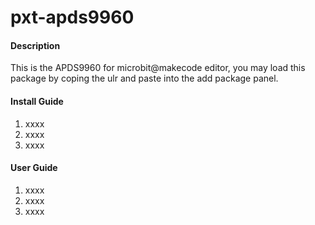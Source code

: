 # pxt-apds9960

#### Description
This is the APDS9960 for microbit@makecode editor, you may load this package by coping the ulr and paste into the add package panel.

#### Install Guide

1. xxxx
2. xxxx
3. xxxx

#### User Guide

1. xxxx
2. xxxx
3. xxxx
